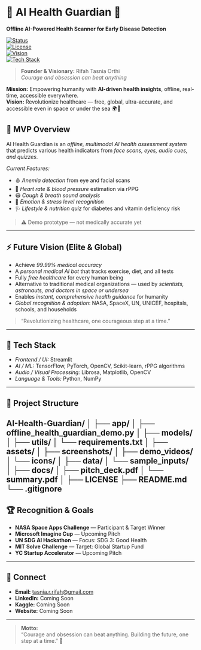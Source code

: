 # 🧠 AI Health Guardian 🚀

**Offline AI-Powered Health Scanner for Early Disease Detection**  

[![Status](https://img.shields.io/badge/status-Prototype-yellow)](https://github.com/RifahTasniaOrthi/AI-Health-Guardian)  
[![License](https://img.shields.io/badge/license-MIT-green)](LICENSE)  
[![Vision](https://img.shields.io/badge/vision-Global%20Impact-blue)]()  
[![Tech Stack](https://img.shields.io/badge/tech-Python%2C%20AI%2C%20ML%2C%20Streamlit-orange)]()  

> **Founder & Visionary:** Rifah Tasnia Orthi  
> *Courage and obsession can beat anything*  

**Mission:** Empowering humanity with **AI-driven health insights**, offline, real-time, accessible everywhere.  
**Vision:** Revolutionize healthcare — free, global, ultra-accurate, and accessible even in space or under the sea 🌍💫

## 🎯 MVP Overview

AI Health Guardian is an *offline, multimodal AI health assessment system* that predicts various health indicators from *face scans, eyes, audio cues, and quizzes*.  

*Current Features:*
- 🩸 *Anemia detection* from eye and facial scans  
- 💓 *Heart rate & blood pressure* estimation via rPPG  
- 😷 *Cough & breath sound analysis*  
- 🧠 *Emotion & stress level recognition*  
- 🩺 *Lifestyle & nutrition quiz* for diabetes and vitamin deficiency risk  

> ⚠️ Demo prototype — not medically accurate yet

---

## ⚡ Future Vision (Elite & Global)

- Achieve *99.99% medical accuracy*  
- A *personal medical AI bot* that tracks exercise, diet, and all tests  
- Fully *free healthcare* for every human being  
- Alternative to traditional medical organizations — used by *scientists, astronauts, and doctors in space or undersea*  
- Enables *instant, comprehensive health guidance* for humanity  
- *Global recognition & adoption*: NASA, SpaceX, UN, UNICEF, hospitals, schools, and households  

> “Revolutionizing healthcare, one courageous step at a time.”

---

## 🧩 Tech Stack

- *Frontend / UI:* Streamlit  
- *AI / ML:* TensorFlow, PyTorch, OpenCV, Scikit-learn, rPPG algorithms  
- *Audio / Visual Processing:* Librosa, Matplotlib, OpenCV  
- *Language & Tools:* Python, NumPy  

---

## 📂 Project Structure
AI-Health-Guardian/ │ ├── app/ │   ├── offline_health_guardian_demo.py │   ├── models/ │   ├── utils/ │   └── requirements.txt │ ├── assets/ │   ├── screenshots/ │   ├── demo_videos/ │   └── icons/ │ ├── data/ │   └── sample_inputs/ │ ├── docs/ │   ├── pitch_deck.pdf │   └── summary.pdf │ ├── LICENSE ├── README.md └── .gitignore
---

## 🏆 Recognition & Goals

- **NASA Space Apps Challenge** — Participant & Target Winner  
- **Microsoft Imagine Cup** — Upcoming Pitch  
- **UN SDG AI Hackathon** — Focus: SDG 3: Good Health  
- **MIT Solve Challenge** — Target: Global Startup Fund  
- **YC Startup Accelerator** — Upcoming Pitch  

---

## 🔗 Connect

- **Email:** tasnia.r.rifah@gmail.com  
- **LinkedIn:** Coming Soon  
- **Kaggle:** Coming Soon  
- **Website:** Coming Soon  

---

> **Motto:**  
> “Courage and obsession can beat anything. Building the future, one step at a time.” 🚀